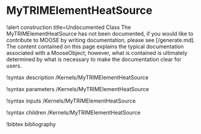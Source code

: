 <!-- MOOSE Documentation Stub: Remove this when content is added. -->

# MyTRIMElementHeatSource

!alert construction title=Undocumented Class
The MyTRIMElementHeatSource has not been documented, if you would like to contribute to MOOSE by
writing documentation, please see [/generate.md]. The content contained on this page explains
the typical documentation associated with a MooseObject; however, what is contained is ultimately
determined by what is necessary to make the documentation clear for users.

!syntax description /Kernels/MyTRIMElementHeatSource

!syntax parameters /Kernels/MyTRIMElementHeatSource

!syntax inputs /Kernels/MyTRIMElementHeatSource

!syntax children /Kernels/MyTRIMElementHeatSource

!bibtex bibliography
